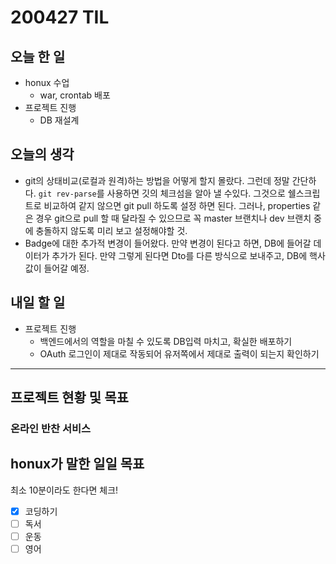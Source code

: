 # 200427 TIL

## 오늘 한 일

- honux 수업
  - war, crontab 배포
- 프로젝트 진행
  - DB 재설계

## 오늘의 생각

- git의 상태비교(로컬과 원격)하는 방법을 어떻게 할지 몰랐다. 그런데 정말 간단하다. `git rev-parse`를 사용하면 깃의 체크섬을 알아 낼 수있다. 그것으로 쉘스크립트로 비교하여 같지 않으면 git pull 하도록 설정 하면 된다.
  그러나, properties 같은 경우 git으로 pull 할 때 달라질 수 있으므로 꼭 master 브랜치나 dev 브랜치 중에 충돌하지 않도록 미리 보고 설정해야할 것.
- Badge에 대한 추가적 변경이 들어왔다. 만약 변경이 된다고 하면, DB에 들어갈 데이터가 추가가 된다. 만약 그렇게 된다면 Dto를 다른 방식으로 보내주고, DB에 핵사값이 들어갈 예정.

## 내일 할 일

- 프로젝트 진행
  - 백엔드에서의 역할을 마칠 수 있도록 DB입력 마치고, 확실한 배포하기
  - OAuth 로그인이 제대로 작동되어 유저쪽에서 제대로 출력이 되는지 확인하기

------

## 프로젝트 현황 및 목표

### 온라인 반찬 서비스

## honux가 말한 일일 목표

최소 10분이라도 한다면 체크!

- [x] 코딩하기
- [ ] 독서
- [ ] 운동
- [ ] 영어